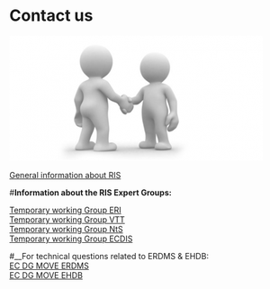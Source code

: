 # Contact us
![](../docs/Image/466/thumb_450x-_screen_capture_24.png)  

[General information about RIS](mailto:info@ris.eu)  
<!--<a href="http://support.crup.hr" target="_blank">support.crup.hr</a>  -->  
#__Information about the RIS Expert Groups:__  
  
[Temporary working Group ERI](mailto:eri@ris.eu)  
[Temporary working Group VTT](mailto:vtt@ris.eu)  
[Temporary working Group NtS](mailto:nts@ris.eu)  
[Temporary working Group ECDIS](mailto:inland-ecdis@ris.eu)  
  
#__For technical questions related to ERDMS &amp; EHDB:    
[EC DG MOVE ERDMS](mailto:MOVE-ERDMS@ec.europa.eu)  
[EC DG MOVE EHDB](mailto:MOVE-EHDB@ec.europa.eu)